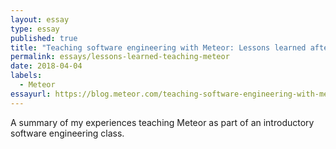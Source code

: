 ```yaml
---
layout: essay
type: essay
published: true
title: "Teaching software engineering with Meteor: Lessons learned after three years"
permalink: essays/lessons-learned-teaching-meteor
date: 2018-04-04
labels:
  - Meteor
essayurl: https://blog.meteor.com/teaching-software-engineering-with-meteor-lessons-learned-after-three-years-793d8a16077
---
```

A summary of my experiences teaching Meteor as part of an introductory software engineering class.
